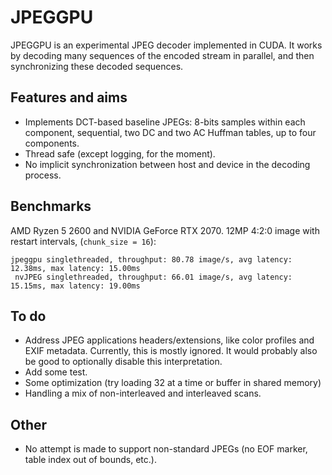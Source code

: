 # JPEGGPU

JPEGGPU is an experimental JPEG decoder implemented in CUDA. It works by decoding many sequences of the encoded stream in parallel, and then synchronizing these decoded sequences.

## Features and aims

- Implements DCT-based baseline JPEGs: 8-bits samples within each component, sequential, two DC and two AC Huffman tables, up to four components.
- Thread safe (except logging, for the moment).
- No implicit synchronization between host and device in the decoding process.

## Benchmarks

AMD Ryzen 5 2600 and NVIDIA GeForce RTX 2070. 12MP 4:2:0 image with restart intervals, (`chunk_size = 16`):

```shell
jpeggpu singlethreaded, throughput: 80.78 image/s, avg latency: 12.38ms, max latency: 15.00ms
 nvJPEG singlethreaded, throughput: 66.01 image/s, avg latency: 15.15ms, max latency: 19.00ms
```

## To do

- Address JPEG applications headers/extensions, like color profiles and EXIF metadata. Currently, this is mostly ignored. It would probably also be good to optionally disable this interpretation.
- Add some test.
- Some optimization (try loading 32 at a time or buffer in shared memory)
- Handling a mix of non-interleaved and interleaved scans.

## Other

- No attempt is made to support non-standard JPEGs (no EOF marker, table index out of bounds, etc.).
